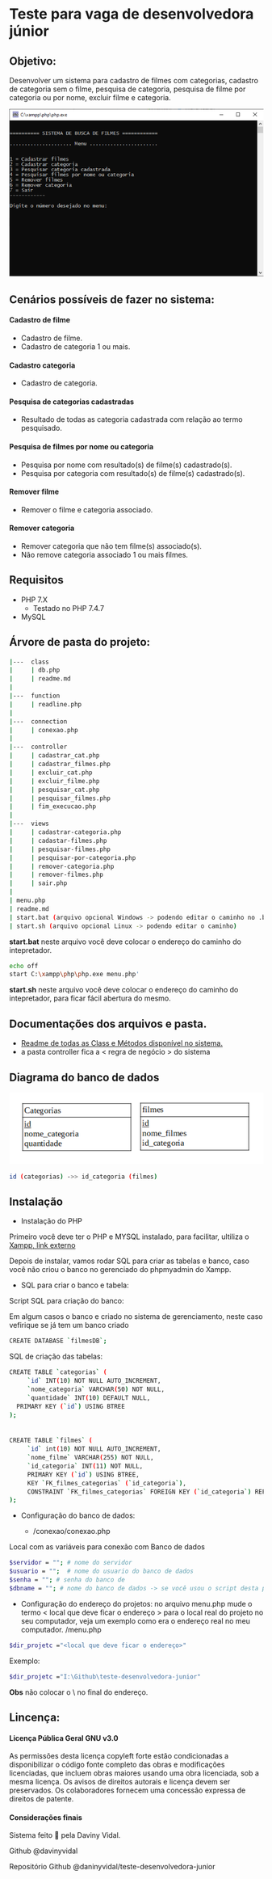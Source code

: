 # Teste para vaga de desenvolvedora júnior

## Objetivo:
Desenvolver um sistema para cadastro de filmes com categorias, cadastro de categoria sem  o filme, pesquisa de categoria, pesquisa de filme por categoria ou por nome, excluir filme e categoria.


![Diagrama do banco de dados](./printscreen.png)

## Cenários possíveis de fazer no sistema:

#### Cadastro de filme


* Cadastro de filme.
* Cadastro de categoria 1 ou mais.


#### Cadastro categoria


* Cadastro de categoria.

#### Pesquisa de categorias cadastradas


* Resultado de todas as categoria cadastrada com relação ao termo pesquisado.


#### Pesquisa de filmes por nome ou categoria


* Pesquisa por nome com resultado(s) de filme(s) cadastrado(s).
* Pesquisa por categoria com resultado(s) de filme(s) cadastrado(s).


#### Remover filme


* Remover o filme e categoria associado.


#### Remover categoria

* Remover categoria que não tem filme(s) associado(s).
* Não remove categoria associado 1 ou mais filmes.


## Requisitos

* PHP 7.X
  * Testado no PHP 7.4.7
* MySQL

## Árvore de pasta do projeto:

```bash
|---  class
|     | db.php
|     | readme.md
|
|---  function
|     | readline.php
|
|---  connection
|     | conexao.php
|
|---  controller
|     | cadastrar_cat.php
|     | cadastrar_filmes.php
|     | excluir_cat.php
|     | excluir_filme.php
|     | pesquisar_cat.php
|     | pesquisar_filmes.php
|     | fim_execucao.php
|
|---  views
|     | cadastrar-categoria.php
|     | cadastar-filmes.php
|     | pesquisar-filmes.php
|     | pesquisar-por-categoria.php
|     | remover-categoria.php
|     | remover-filmes.php
|     | sair.php
| 
| menu.php
| readme.md
| start.bat (arquivo opcional Windows -> podendo editar o caminho no .bat)
| start.sh (arquivo opcional Linux -> podendo editar o caminho)

```
__start.bat__ neste arquivo você deve colocar o endereço do caminho do intepretador.

```bash
echo off
start C:\xampp\php\php.exe menu.php'
```
__start.sh__ neste arquivo você deve colocar o endereço do caminho do intepretador, para ficar fácil abertura do mesmo.



## Documentações dos arquivos e pasta.

- [Readme de todas as Class e Métodos disponível no sistema.](https://github.com/davinyvidal/teste-desenvolvedora-junior/blob/master/class/readme.md)
- a pasta controller fica a < regra de negócio > do sistema

## Diagrama do banco de dados

![Diagrama do banco de dados](./db.png)

```bash
id (categorias) ->> id_categoria (filmes)
```

## Instalação 

- Instalação do PHP

Primeiro você deve ter o PHP e MYSQL instalado, para facilitar, ultiliza o [Xampp, link externo](https://www.apachefriends.org/download.html)

Depois de instalar, vamos rodar SQL para criar as tabelas e banco, caso você não criou o banco no gerenciado do phpmyadmin do Xampp.

- SQL para criar o banco e tabela:

Script SQL para criação do banco:

Em algum casos o banco e criado no sistema de gerenciamento, neste caso vefirique se já tem um banco criado

```bash
CREATE DATABASE `filmesDB`;

```

SQL de criação das tabelas:

```bash
CREATE TABLE `categorias` (
 	 `id` INT(10) NOT NULL AUTO_INCREMENT,
 	 `nome_categoria` VARCHAR(50) NOT NULL,
 	 `quantidade` INT(10) DEFAULT NULL,
  PRIMARY KEY (`id`) USING BTREE
);


CREATE TABLE `filmes` (
 	 `id` int(10) NOT NULL AUTO_INCREMENT,
 	 `nome_filme` VARCHAR(255) NOT NULL,
 	 `id_categoria` INT(11) NOT NULL,
 	 PRIMARY KEY (`id`) USING BTREE,
	 KEY `FK_filmes_categorias` (`id_categoria`),
 	 CONSTRAINT `FK_filmes_categorias` FOREIGN KEY (`id_categoria`) REFERENCES `categorias` (`id`) ON UPDATE CASCADE
);
```

- Configuração do banco de dados:

  - /conexao/conexao.php

Local com as variáveis para conexão com Banco de dados
```bash
$servidor = ""; # nome do servidor
$usuario = "";  # nome do usuario do banco de dados
$senha = ""; # senha do banco de 
$dbname = ""; # nome do banco de dados -> se você usou o script desta página o banco é filmesDB.

```
- Configuração do endereço do projetos:
 no arquivo menu.php mude o termo < local que deve ficar o endereço > para o local real do projeto no seu computador, veja um exemplo como era o endereço real no meu computador.
/menu.php

```bash
$dir_projetc ="<local que deve ficar o endereço>"
```

Exemplo:
```bash
$dir_projetc ="I:\Github\teste-desenvolvedora-junior"
```
__Obs__ não colocar o \ no final do endereço.

## Lincença:

#### Licença Pública Geral GNU v3.0
As permissões desta licença copyleft forte estão condicionadas a disponibilizar o código fonte completo das obras e modificações licenciadas, que incluem obras maiores usando uma obra licenciada, sob a mesma licença. Os avisos de direitos autorais e licença devem ser preservados. Os colaboradores fornecem uma concessão expressa de direitos de patente.

#### Considerações finais
Sistema feito 💜 pela Daviny Vidal.

Github @davinyvidal

Repositório Github @daninyvidal/teste-desenvolvedora-junior